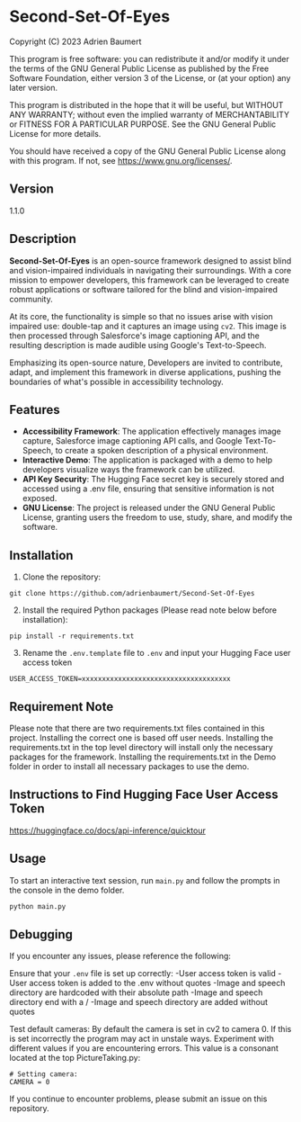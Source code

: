 # Second-Set-Of-Eyes

Copyright (C) 2023 Adrien Baumert

This program is free software: you can redistribute it and/or modify
it under the terms of the GNU General Public License as published by
the Free Software Foundation, either version 3 of the License, or
(at your option) any later version.

This program is distributed in the hope that it will be useful,
but WITHOUT ANY WARRANTY; without even the implied warranty of
MERCHANTABILITY or FITNESS FOR A PARTICULAR PURPOSE. See the
GNU General Public License for more details.

You should have received a copy of the GNU General Public License
along with this program. If not, see <https://www.gnu.org/licenses/>.

## Version
1.1.0

## Description

**Second-Set-Of-Eyes** is an open-source framework designed to assist blind and vision-impaired individuals in navigating their surroundings. With a core mission to empower developers, this framework can be leveraged to create robust applications or software tailored for the blind and vision-impaired community.

At its core, the functionality is simple so that no issues arise with vision impaired use: double-tap and it captures an image using `cv2`. This image is then processed through Salesforce's image captioning API, and the resulting description is made audible using Google's Text-to-Speech.

Emphasizing its open-source nature, Developers are invited to contribute, adapt, and implement this framework in diverse applications, pushing the boundaries of what's possible in accessibility technology.

## Features

- **Accessibility Framework**: The application effectively manages image capture, Salesforce image captioning API calls, and Google Text-To-Speech, to create a spoken description of a physical environment.
- **Interactive Demo**: The application is packaged with a demo to help developers visualize ways the framework can be utilized.
- **API Key Security**: The Hugging Face secret key is securely stored and accessed using a .env file, ensuring that sensitive information is not exposed.
- **GNU License**: The project is released under the GNU General Public License, granting users the freedom to use, study, share, and modify the software.

## Installation

1. Clone the repository:
```
git clone https://github.com/adrienbaumert/Second-Set-Of-Eyes
```

2. Install the required Python packages (Please read note below before installation):
```
pip install -r requirements.txt
```

3. Rename the `.env.template` file to `.env` and input your Hugging Face user access token
```
USER_ACCESS_TOKEN=xxxxxxxxxxxxxxxxxxxxxxxxxxxxxxxxxxxxx
```

## Requirement Note

Please note that there are two requirements.txt files contained in this project. Installing the correct one is based off user needs. Installing the requirements.txt in the top level directory will install only the necessary packages for the framework. Installing the requirements.txt in the Demo folder in order to install all necessary packages to use the demo.

## Instructions to Find Hugging Face User Access Token
https://huggingface.co/docs/api-inference/quicktour

## Usage
To start an interactive text session, run `main.py` and follow the prompts in the console in the demo folder.

```bash
python main.py
```

## Debugging
If you encounter any issues, please reference the following:

Ensure that your `.env` file is set up correctly:
-User access token is valid
-User access token is added to the .env without quotes
-Image and speech directory are hardcoded with their absolute path
-Image and speech directory end with a /
-Image and speech directory are added without quotes

Test default cameras:
By default the camera is set in cv2 to camera 0. If this is set incorrectly the program may act in unstale ways. Experiment with different values if you are encountering errors. This value is a consonant located at the top PictureTaking.py:
```
# Setting camera:
CAMERA = 0
```

If you continue to encounter problems, please submit an issue on this repository.

